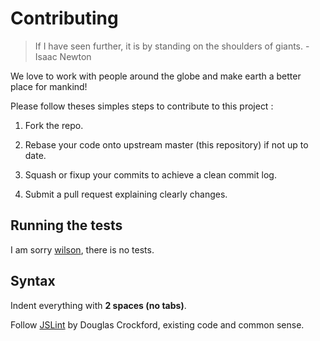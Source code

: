# Contributing

> If I have seen further, it is by standing on the shoulders of giants. - Isaac Newton

We love to work with people around the globe and make earth a better place for mankind!

Please follow theses simples steps to contribute to this project :

1. Fork the repo.

2. Rebase your code onto upstream master (this repository) if not up to date.

3. Squash or fixup your commits to achieve a clean commit log.

4. Submit a pull request explaining clearly changes.

## Running the tests

I am sorry [wilson](http://www.youtube.com/watch?v=wO_MYX_Oto0), there is no tests.

## Syntax

Indent everything with **2 spaces (no tabs)**.

Follow [JSLint](http://www.jslint.com/lint.html) by Douglas Crockford, existing code and common sense.

